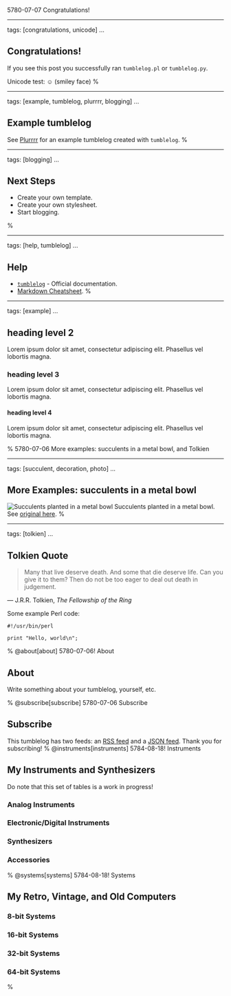 5780-07-07 Congratulations!

---
tags: [congratulations, unicode]
...

## Congratulations!

If you see this post you successfully ran `tumblelog.pl` or `tumblelog.py`.

Unicode test: ☺ (smiley face)
%

---
tags: [example, tumblelog, plurrrr, blogging]
...

## Example tumblelog

See [Plurrrr](http://plurrrr.com/) for an example tumblelog created
with `tumblelog`.
%

---
tags: [blogging]
...

## Next Steps

- Create your own template.
- Create your own stylesheet.
- Start blogging.

%

---
tags: [help, tumblelog]
...

## Help

- [`tumblelog`](http://johnbokma.com/articles/tumblelog/) - Official documentation.
- [Markdown Cheatsheet](https://github.com/adam-p/markdown-here/wiki/Markdown-Cheatsheet).
%

---
tags: [example]
...

## heading level 2

Lorem ipsum dolor sit amet, consectetur adipiscing elit. Phasellus vel
lobortis magna.

### heading level 3

Lorem ipsum dolor sit amet, consectetur adipiscing elit. Phasellus vel
lobortis magna.

#### heading level 4

Lorem ipsum dolor sit amet, consectetur adipiscing elit. Phasellus vel
lobortis magna.

%
5780-07-06 More examples: succulents in a metal bowl, and Tolkien

---
tags: [succulent, decoration, photo]
...

## More Examples: succulents in a metal bowl

![Succulents planted in a metal bowl](
http://plurrrr.com/images/succulents.jpg)
Succulents planted in a metal bowl. See [original here](http://plurrrr.com/archive/2019/05/18.html).
%

---
tags: [tolkien]
...

## Tolkien Quote

> Many that live deserve death. And some that die deserve life. Can
> you give it to them? Then do not be too eager to deal out death in
> judgement.

― J.R.R. Tolkien, *The Fellowship of the Ring*

Some example Perl code:

```
#!/usr/bin/perl

print "Hello, world\n";
```
%
@about[about] 5780-07-06! About

## About

Write something about your tumblelog, yourself, etc.

%
@subscribe[subscribe] 5780-07-06 Subscribe
## Subscribe

This tumblelog has two feeds: an [RSS feed](/feed.rss) and a [JSON
feed](/feed.json). Thank you for subscribing!
%
@instruments[instruments] 5784-08-18! Instruments
## My Instruments and Synthesizers
Do note that this set of tables is a work in progress!

### Analog Instruments

### Electronic/Digital Instruments

### Synthesizers

### Accessories

%
@systems[systems] 5784-08-18! Systems
## My Retro, Vintage, and Old Computers

### 8-bit Systems

### 16-bit Systems

### 32-bit Systems

### 64-bit Systems

%
